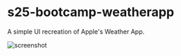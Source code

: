# s25-bootcamp-weatherapp

A simple UI recreation of Apple's Weather App.

![screenshot](photos/photo1.jpg)
